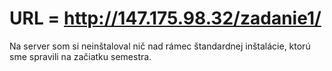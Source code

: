 # URL = http://147.175.98.32/zadanie1/

Na server som si neinštaloval nič nad rámec štandardnej inštalácie, ktorú sme spravili na začiatku semestra.